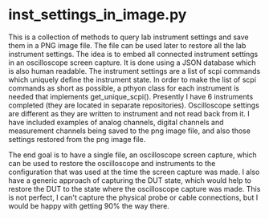 # inst_settings_in_image.py
This is a collection of methods to query lab instrument settings and save them in a PNG image file. The file can be used later to restore all the lab instrument settings.
The idea is to embed all connected instrument settings in an oscilloscope screen capture. It is done using a JSON database which is also human readable. The instrument settings are a list of scpi commands which uniquely define the instrument state. In order to make the list of scpi commands as short as possible, a pthyon class for each instrument is needed that implements get_unique_scpi(). Presently I have 6 instruments completed (they are located in separate repositories). Oscilloscope settings are different as they are written to instrument and not read back from it. I have included examples of analog channels, digital channels and measurement channels being saved to the png image file, and also those settings restored from the png image file.

The end goal is to have a single file, an oscilloscope screen capture, which can be used to restore the oscilloscope and instruments to the configuration that was used at the time the screen capture was made. I also have a generic approach of capturing the DUT state, which would help to restore the DUT to the state where the oscilloscope capture was made. This is not perfect, I can't capture the physical probe or cable connections, but I would be happy with getting 90% the way there.
